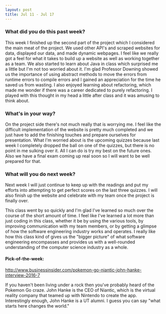 ```yaml
---
layout: post
title: Jul 11 - Jul 17
---
```

### What did you do this past week? ###
This week I finished up the second part of the project which I considered the main meat of the project. We used other API's and scraped websites for data, displayed our data, and made dynamic webpages. I feel like we really got a feel for what it takes to build up a website as well as working together as a team. We also started to learn about Java in class which surprised me a little but I'm not too worried about it. I'm glad Professor Downing showed us the importance of using abstract methods to move the errors from runtime errors to compile errors and I gained an appreciation for the time he saved us from wasting. I also enjoyed learning about refactoring, which made me wonder if there was a career dedicated to purely refactoring. I played with this thought in my head a little after class and it was amusing to think about.

### What's in your way? ###
On the project side there's not much really that is worrying me. I feel like the difficult implementation of the website is pretty much completed and we just have to add the finishing touches and prepare ourselves for presentation. What I'm worried about is the upcoming quizzes because last week I completely dropped the ball on one of the quizzes, but there is no point in me sulking over it. All I can do is try my best on the future ones. Also we have a final exam coming up real soon so I will want to be well prepared for that.

### What will you do next week? ###
Next week I will just continue to keep up with the readings and put my efforts into attempting to get perfect scores on the last three quizzes. I will also finish up the website and celebrate with my team once the project is finally over. 

This class went by so quickly and I'm glad I've learned so much over the course of the short amount of time. I feel like I've learned a lot more than just coding in this class, whether it be by using the various tools, by improving communication with my team members, or by getting a glimpse of how the software engineering industry works and operates. I really like how this class kind of gives us the "bigger picture" of what software engineering encompasses and provides us with a well-rounded understanding of the computer science industry as a whole.

#### Pick-of-the-week: ####
http://www.businessinsider.com/pokemon-go-niantic-john-hanke-interview-2016-7

If you haven't been living under a rock then you've probably heard of the Pokemon Go craze. John Hanke is the CEO of Niantic, which is the virtual reality company that teamed up with Nintendo to create the app. Interestingly enough, John Hanke is a UT alumni. I guess you can say "what starts here changes the world."
